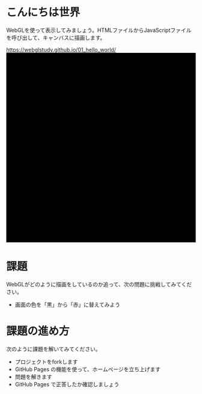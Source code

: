 # こんにちは世界
WebGLを使って表示してみましょう。HTMLファイルからJavaScriptファイルを呼び出して、キャンバスに描画します。

https://webglstudy.github.io/01_hello_world/
![結果画像](result.png)

# 課題
WebGLがどのように描画をしているのか追って、次の問題に挑戦してみてください。

- 画面の色を「黒」から「赤」に替えてみよう

# 課題の進め方
次のように課題を解いてみてください。

- プロジェクトをforkします
- GitHub Pages の機能を使って、ホームページを立ち上げます
- 問題を解きます
- GitHub Pages で正答したか確認しましょう
